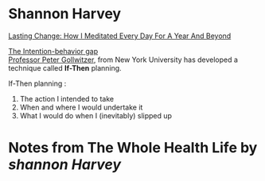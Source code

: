 # Shannon Harvey

[Lasting Change: How I Meditated Every Day For A Year And Beyond](https://www.shannonharvey.com/blogs/blog/lasting-change)

[The Intention-behavior gap](https://www.researchgate.net/publication/307857321_The_Intention-Behavior_Gap)  
[Professor Peter Gollwitzer](https://as.nyu.edu/content/nyu-as/as/faculty/peter-m-gollwitzer.html), from New York University has developed a technique called __If-Then__ planning.

If-Then planning :
1. The action I intended to take
2. When and where I would undertake it
3. What I would do when I (inevitably) slipped up
  

# Notes from The Whole Health Life by _shannon Harvey_

